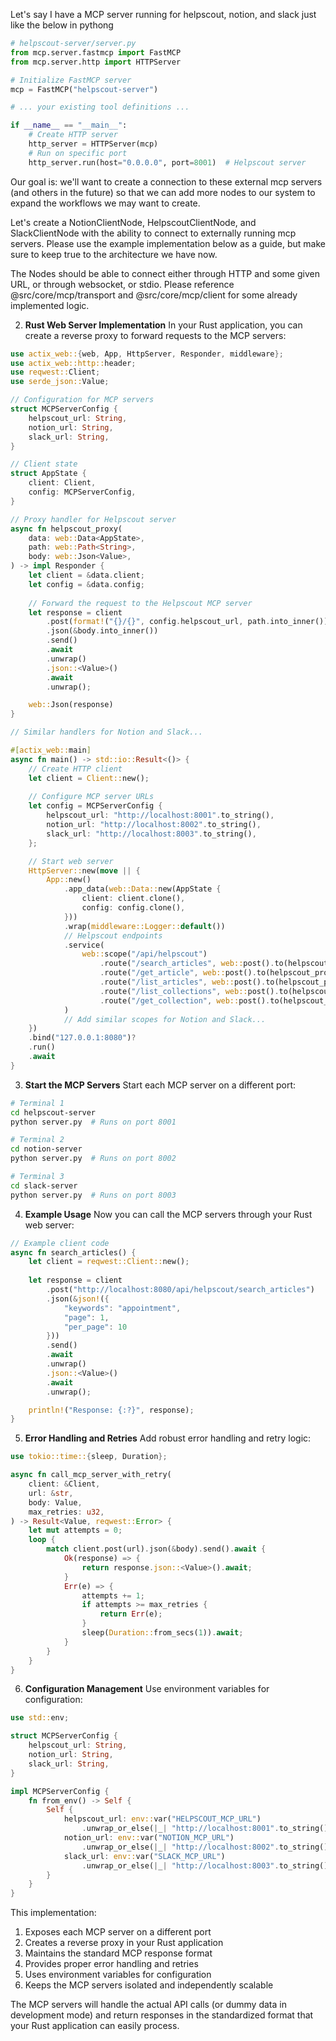 Let's say I have a MCP server running for helpscout, notion, and slack just like the below in pythong

```python
# helpscout-server/server.py
from mcp.server.fastmcp import FastMCP
from mcp.server.http import HTTPServer

# Initialize FastMCP server
mcp = FastMCP("helpscout-server")

# ... your existing tool definitions ...

if __name__ == "__main__":
    # Create HTTP server
    http_server = HTTPServer(mcp)
    # Run on specific port
    http_server.run(host="0.0.0.0", port=8001)  # Helpscout server
```


Our goal is: we'll want to create a connection to these external mcp servers (and others in the future) so that we can add more nodes to our system to expand the workflows we may want to create. 

Let's create a NotionClientNode, HelpscoutClientNode, and SlackClientNode with the ability to connect to externally running mcp servers. Please use the example implementation below as a guide, but make sure to keep true to the architecture we have now. 

The Nodes should be able to connect either through HTTP and some given URL, or through websocket, or stdio. Please reference @src/core/mcp/transport and @src/core/mcp/client for some already implemented logic.

2. **Rust Web Server Implementation**
In your Rust application, you can create a reverse proxy to forward requests to the MCP servers:

```rust
use actix_web::{web, App, HttpServer, Responder, middleware};
use actix_web::http::header;
use reqwest::Client;
use serde_json::Value;

// Configuration for MCP servers
struct MCPServerConfig {
    helpscout_url: String,
    notion_url: String,
    slack_url: String,
}

// Client state
struct AppState {
    client: Client,
    config: MCPServerConfig,
}

// Proxy handler for Helpscout server
async fn helpscout_proxy(
    data: web::Data<AppState>,
    path: web::Path<String>,
    body: web::Json<Value>,
) -> impl Responder {
    let client = &data.client;
    let config = &data.config;
    
    // Forward the request to the Helpscout MCP server
    let response = client
        .post(format!("{}/{}", config.helpscout_url, path.into_inner()))
        .json(&body.into_inner())
        .send()
        .await
        .unwrap()
        .json::<Value>()
        .await
        .unwrap();

    web::Json(response)
}

// Similar handlers for Notion and Slack...

#[actix_web::main]
async fn main() -> std::io::Result<()> {
    // Create HTTP client
    let client = Client::new();
    
    // Configure MCP server URLs
    let config = MCPServerConfig {
        helpscout_url: "http://localhost:8001".to_string(),
        notion_url: "http://localhost:8002".to_string(),
        slack_url: "http://localhost:8003".to_string(),
    };

    // Start web server
    HttpServer::new(move || {
        App::new()
            .app_data(web::Data::new(AppState {
                client: client.clone(),
                config: config.clone(),
            }))
            .wrap(middleware::Logger::default())
            // Helpscout endpoints
            .service(
                web::scope("/api/helpscout")
                    .route("/search_articles", web::post().to(helpscout_proxy))
                    .route("/get_article", web::post().to(helpscout_proxy))
                    .route("/list_articles", web::post().to(helpscout_proxy))
                    .route("/list_collections", web::post().to(helpscout_proxy))
                    .route("/get_collection", web::post().to(helpscout_proxy))
            )
            // Add similar scopes for Notion and Slack...
    })
    .bind("127.0.0.1:8080")?
    .run()
    .await
}
```

3. **Start the MCP Servers**
Start each MCP server on a different port:

```bash
# Terminal 1
cd helpscout-server
python server.py  # Runs on port 8001

# Terminal 2
cd notion-server
python server.py  # Runs on port 8002

# Terminal 3
cd slack-server
python server.py  # Runs on port 8003
```

4. **Example Usage**
Now you can call the MCP servers through your Rust web server:

```rust
// Example client code
async fn search_articles() {
    let client = reqwest::Client::new();
    
    let response = client
        .post("http://localhost:8080/api/helpscout/search_articles")
        .json(&json!({
            "keywords": "appointment",
            "page": 1,
            "per_page": 10
        }))
        .send()
        .await
        .unwrap()
        .json::<Value>()
        .await
        .unwrap();

    println!("Response: {:?}", response);
}
```

5. **Error Handling and Retries**
Add robust error handling and retry logic:

```rust
use tokio::time::{sleep, Duration};

async fn call_mcp_server_with_retry(
    client: &Client,
    url: &str,
    body: Value,
    max_retries: u32,
) -> Result<Value, reqwest::Error> {
    let mut attempts = 0;
    loop {
        match client.post(url).json(&body).send().await {
            Ok(response) => {
                return response.json::<Value>().await;
            }
            Err(e) => {
                attempts += 1;
                if attempts >= max_retries {
                    return Err(e);
                }
                sleep(Duration::from_secs(1)).await;
            }
        }
    }
}
```

6. **Configuration Management**
Use environment variables for configuration:

```rust
use std::env;

struct MCPServerConfig {
    helpscout_url: String,
    notion_url: String,
    slack_url: String,
}

impl MCPServerConfig {
    fn from_env() -> Self {
        Self {
            helpscout_url: env::var("HELPSCOUT_MCP_URL")
                .unwrap_or_else(|_| "http://localhost:8001".to_string()),
            notion_url: env::var("NOTION_MCP_URL")
                .unwrap_or_else(|_| "http://localhost:8002".to_string()),
            slack_url: env::var("SLACK_MCP_URL")
                .unwrap_or_else(|_| "http://localhost:8003".to_string()),
        }
    }
}
```

This implementation:
1. Exposes each MCP server on a different port
2. Creates a reverse proxy in your Rust application
3. Maintains the standard MCP response format
4. Provides proper error handling and retries
5. Uses environment variables for configuration
6. Keeps the MCP servers isolated and independently scalable

The MCP servers will handle the actual API calls (or dummy data in development mode) and return responses in the standardized format that your Rust application can easily process.
